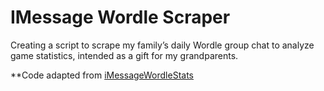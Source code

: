 # IMessage Wordle Scraper
Creating a script to scrape my family’s daily Wordle group chat to analyze game statistics, intended as a gift for my grandparents.

**Code adapted from [iMessageWordleStats](https://github.com/williamfoote/iMessageWordleStats)
